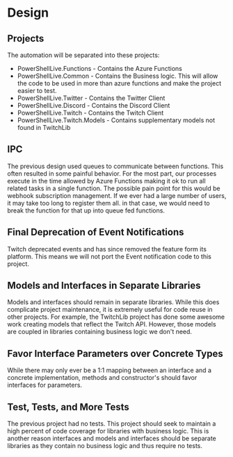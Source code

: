 # Design

## Projects

The automation will be separated into these projects:

+ PowerShellLive.Functions - Contains the Azure Functions
+ PowerShellLive.Common - Contains the Business logic. This will allow the code to be used in more than azure functions and make the project easier to test.
+ PowerShellLive.Twitter - Contains the Twitter Client
+ PowerShellLive.Discord - Contains the Discord Client
+ PowerShellLive.Twitch - Contains the Twitch Client
+ PowerShellLive.Twitch.Models - Contains supplementary models not found in TwitchLib

## IPC

The previous design used queues to communicate between functions.
This often resulted in some painful behavior.
For the most part, our processes execute in the time allowed by Azure Functions making it ok to run all related tasks in a single function.
The possible pain point for this would be webhook subscription management.
If we ever had a large number of users, it may take too long to register them all.
in that case, we would need to break the function for that up into queue fed functions.

## Final Deprecation of Event Notifications

Twitch deprecated events and has since removed the feature form its platform.
This means we will not port the Event notification code to this project.

## Models and Interfaces in Separate Libraries

Models and interfaces should remain in separate libraries.
While this does complicate project maintenance, it is extremely useful for code reuse in other projects.
For example, the TwitchLib project has done some awesome work creating models that reflect the Twitch API.
However, those models are coupled in libraries containing business logic we don't need.

## Favor Interface Parameters over Concrete Types

While there may only ever be a 1:1 mapping between an interface and a concrete implementation, methods and constructor's should favor interfaces for parameters.

## Test, Tests, and More Tests

The previous project had no tests.
This project should seek to maintain a high percent of code coverage for libraries with business logic.
This is another reason interfaces and models and interfaces should be separate libraries as they contain no business logic and thus require no tests.

